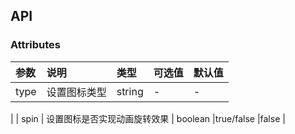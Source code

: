 ## API

### Attributes

| 参数 | 说明 | 类型 | 可选值| 默认值|
| :-----| :----- | :----- |:----- |:----- |
| type | 设置图标类型 | string |- |- |
|
| spin | 设置图标是否实现动画旋转效果 | boolean |true/false |false |
